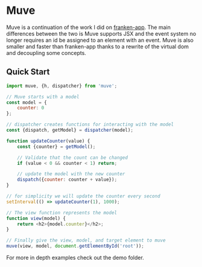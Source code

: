# Muve

Muve is a continuation of the work I did on [franken-app](https://github.com/fwilkerson/franken-app). The main differences between the two is Muve supports JSX and the event system no longer requires an id be assigned to an element with an event. Muve is also smaller and faster than franken-app thanks to a rewrite of the virtual dom and decoupling some concepts.

## Quick Start

```javascript
import muve, {h, dispatcher} from 'muve';

// Muve starts with a model
const model = {
	counter: 0
};

// dispatcher creates functions for interacting with the model
const {dispatch, getModel} = dispatcher(model);

function updateCounter(value) {
	const {counter} = getModel();

	// Validate that the count can be changed
	if (value < 0 && counter < 1) return;

	// update the model with the new counter
	dispatch({counter: counter + value});
}

// for simplicity we will update the counter every second
setInterval(() => updateCounter(1), 1000);

// The view function represents the model
function view(model) {
	return <h2>{model.counter}</h2>;
}

// Finally give the view, model, and target element to muve
muve(view, model, document.getElementById('root'));
```

For more in depth examples check out the demo folder.